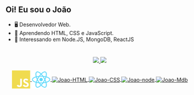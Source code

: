## Oi! Eu sou o João

- 🖥️ Desenvolvedor Web.
- 📖 Aprendendo HTML, CSS e JavaScript.
- 📌 Interessando em Node.JS, MongoDB, ReactJS 

# 

<div align="center">
  <a href="https://github.com/JoaoMaccari">
  <img height="180em" src="https://github-readme-stats.vercel.app/api?username=JoaoMaccari&show_icons=true&theme=dark&include_all_commits=true&count_private=true"/>
  <img height="180em" src="https://github-readme-stats.vercel.app/api/top-langs/?username=JoaoMaccari&layout=compact&langs_count=7&theme=dark"/>
</div>
  
  <div align="center" style="display: inline_block"><br>
  <img align="center" alt="Joao-js" height="50" width="50" src="https://raw.githubusercontent.com/devicons/devicon/master/icons/javascript/javascript-plain.svg">
  <img align="center" alt="Joso-react" height="50" width="50" src="https://raw.githubusercontent.com/devicons/devicon/master/icons/react/react-original.svg">
  <img align="center" alt="Joao-HTML" height="50" width="50" src="https://cdn.jsdelivr.net/gh/devicons/devicon/icons/html5/html5-plain-wordmark.svg">
  <img align="center" alt="Joao-CSS" height="50" width="50" src="https://cdn.jsdelivr.net/gh/devicons/devicon/icons/css3/css3-plain-wordmark.svg">
  <img align="center" alt="Joao-node" height="50" width="50" src="https://cdn.jsdelivr.net/gh/devicons/devicon/icons/nodejs/nodejs-plain-wordmark.svg"">
  <img align="center" alt="Joao-Mdb" height="50" width="50" src="https://cdn.jsdelivr.net/gh/devicons/devicon/icons/mongodb/mongodb-original-wordmark.svg">
     

  
</div>


